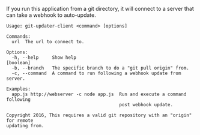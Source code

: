 If you run this application from a git directory, it will connect to a server that can take a webhook to auto-update.

```
Usage: git-updater-client <command> [options]

Commands:
  url  The url to connect to.

Options:
  -h, --help     Show help                                             [boolean]
  -b, --branch   The specific branch to do a "git pull origin" from.
  -c, --command  A command to run following a webhook update from server.

Examples:
  app.js http://webserver -c node app.js  Run and execute a command following
                                          post webhook update.

Copyright 2016, This requires a valid git repository with an "origin" for remote
updating from.
```
